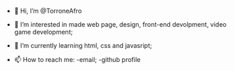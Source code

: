 - 👋 Hi, I’m @TorroneAfro
- 👀 I’m interested in made web page, design, front-end devolpment, video game development;
- 🌱 I’m currently learning html, css and javasript;

- 📫 How to reach me:
      -email;
      -github profile
